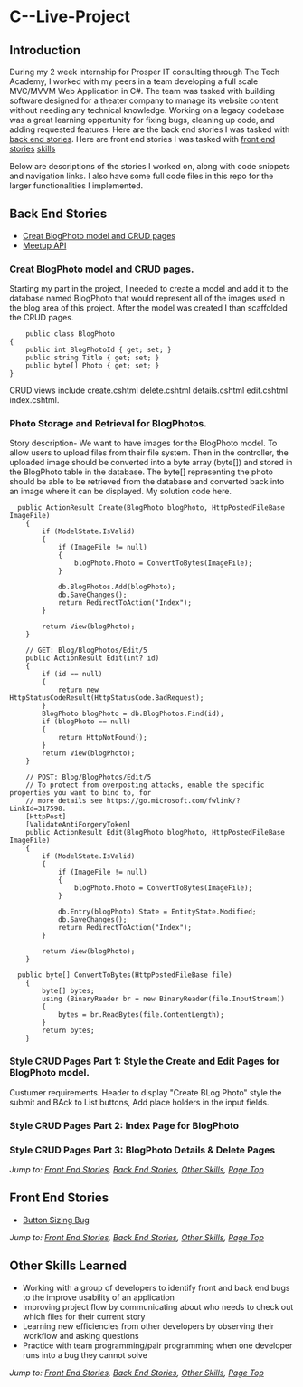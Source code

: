 # C--Live-Project

## Introduction
During my 2 week internship for Prosper IT consulting through The Tech Academy, I worked with my peers in a team developing a full scale MVC/MVVM Web Application in C#.  The team was tasked with building software designed for a theater company to manage its website content without needing any technical knowledge. Working on a legacy codebase was a great learning oppertunity for fixing bugs, cleaning up code, and adding requested features.  Here are the back end stories I was tasked with [back end stories](#back-end-stories).  Here are front end stories I was tasked with [front end stories](#front-end-stories)  [skills](#other-skills-learned) 
  
Below are descriptions of the stories I worked on, along with code snippets and navigation links. I also have some full code files in this repo for the larger functionalities I implemented.


## Back End Stories
* [Creat BlogPhoto model and CRUD pages](#creat-blogPhoto-model-and-CRUD-pages)
* [Meetup API](#meetup-api)



### Creat BlogPhoto model and CRUD pages.
Starting my part in the project, I needed to create a model and add it to the database named BlogPhoto that would represent all of the images used in the blog area of this project.  After the model was created I than scaffolded the CRUD pages.
  
        public class BlogPhoto
    {
        public int BlogPhotoId { get; set; }
        public string Title { get; set; }
        public byte[] Photo { get; set; }
    }
CRUD views include create.cshtml delete.cshtml details.cshtml edit.cshtml index.cshtml.


### Photo Storage and Retrieval for BlogPhotos.  
Story description- We want to have images for the BlogPhoto model.  To allow users to upload files from their file system.  Then in the controller, the uploaded image should be converted into a byte array (byte[]) and stored in the BlogPhoto table in the database.  The byte[] representing the photo should be able to be retrieved from the database and converted back into an image where it can be displayed.
My solution code here.

      public ActionResult Create(BlogPhoto blogPhoto, HttpPostedFileBase ImageFile)
        {
            if (ModelState.IsValid)
            {
                if (ImageFile != null)
                {
                    blogPhoto.Photo = ConvertToBytes(ImageFile);
                }

                db.BlogPhotos.Add(blogPhoto);
                db.SaveChanges();
                return RedirectToAction("Index");
            }

            return View(blogPhoto);
        }

        // GET: Blog/BlogPhotos/Edit/5
        public ActionResult Edit(int? id)
        {
            if (id == null)
            {
                return new HttpStatusCodeResult(HttpStatusCode.BadRequest);
            }
            BlogPhoto blogPhoto = db.BlogPhotos.Find(id);
            if (blogPhoto == null)
            {
                return HttpNotFound();
            }
            return View(blogPhoto);
        }

        // POST: Blog/BlogPhotos/Edit/5
        // To protect from overposting attacks, enable the specific properties you want to bind to, for 
        // more details see https://go.microsoft.com/fwlink/?LinkId=317598.
        [HttpPost]
        [ValidateAntiForgeryToken]
        public ActionResult Edit(BlogPhoto blogPhoto, HttpPostedFileBase ImageFile)
        {
            if (ModelState.IsValid)
            {
                if (ImageFile != null)
                {
                    blogPhoto.Photo = ConvertToBytes(ImageFile);
                }

                db.Entry(blogPhoto).State = EntityState.Modified;
                db.SaveChanges();
                return RedirectToAction("Index");
            }

            return View(blogPhoto);
        }

      public byte[] ConvertToBytes(HttpPostedFileBase file)
        {
            byte[] bytes;
            using (BinaryReader br = new BinaryReader(file.InputStream))
            {
                bytes = br.ReadBytes(file.ContentLength);
            }
            return bytes;
        }

### Style CRUD Pages Part 1: Style the Create and Edit Pages for BlogPhoto model.
Custumer requirements.
Header to display "Create BLog Photo"
style the submit and BAck to List buttons,
Add place holders in the input fields.



### Style CRUD Pages Part 2: Index Page for BlogPhoto



### Style CRUD Pages Part 3: BlogPhoto Details & Delete Pages

*Jump to: [Front End Stories](#front-end-stories), [Back End Stories](#back-end-stories), [Other Skills](#other-skills-learned), [Page Top](#live-project)*


## Front End Stories
* [Button Sizing Bug](#button-sizing-bug)

 



*Jump to: [Front End Stories](#front-end-stories), [Back End Stories](#back-end-stories), [Other Skills](#other-skills-learned), [Page Top](#live-project)*

## Other Skills Learned
* Working with a group of developers to identify front and back end bugs to the improve usability of an application
* Improving project flow by communicating about who needs to check out which files for their current story
* Learning new efficiencies from other developers by observing their workflow and asking questions  
* Practice with team programming/pair programming when one developer runs into a bug they cannot solve
    
    
  
*Jump to: [Front End Stories](#front-end-stories), [Back End Stories](#back-end-stories), [Other Skills](#other-skills-learned), [Page Top](#live-project)*
